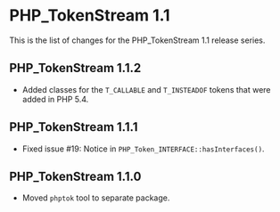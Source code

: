 PHP_TokenStream 1.1
===================

This is the list of changes for the PHP_TokenStream 1.1 release series.

PHP_TokenStream 1.1.2
---------------------

* Added classes for the `T_CALLABLE` and `T_INSTEADOF` tokens that were added in PHP 5.4.

PHP_TokenStream 1.1.1
---------------------

* Fixed issue #19: Notice in `PHP_Token_INTERFACE::hasInterfaces()`.

PHP_TokenStream 1.1.0
---------------------

* Moved `phptok` tool to separate package.
